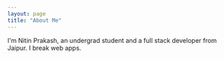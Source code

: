 ```yaml
---
layout: page
title: "About Me"
---
```


I'm Nitin Prakash, an undergrad student and a full stack developer from Jaipur. I break web apps.
